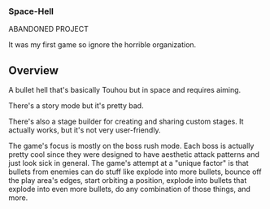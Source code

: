 ### Space-Hell

ABANDONED PROJECT

It was my first game so ignore the horrible organization.

## Overview
A bullet hell that's basically Touhou but in space and requires aiming.

There's a story mode but it's pretty bad.

There's also a stage builder for creating and sharing custom stages. It actually works, but it's not very user-friendly.

The game's focus is mostly on the boss rush mode. Each boss is actually pretty cool since they were designed to have aesthetic attack patterns and just look sick in general. The game's attempt at a "unique factor" is that bullets from enemies can do stuff like explode into more bullets, bounce off the play area's edges, start orbiting a position, explode into bullets that explode into even more bullets, do any combination of those things, and more.
